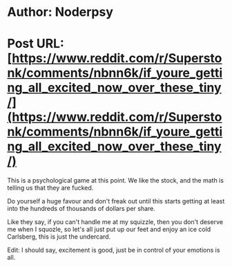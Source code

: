 # Author: Noderpsy
# Post URL: [https://www.reddit.com/r/Superstonk/comments/nbnn6k/if_youre_getting_all_excited_now_over_these_tiny/](https://www.reddit.com/r/Superstonk/comments/nbnn6k/if_youre_getting_all_excited_now_over_these_tiny/)


This is a psychological game at this point.  We like the stock, and the math is telling us that they are fucked.

Do yourself a huge favour and don't freak out until this starts getting at least into the hundreds of thousands of dollars per share.

Like they say, if you can't handle me at my squizzle, then you don't deserve me when I squozle, so let's all just put up our feet and enjoy an ice cold Carlsberg, this is just the undercard.

Edit: I should say, excitement is good, just be in control of your emotions is all.
